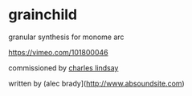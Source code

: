 # grainchild
granular synthesis for monome arc

https://vimeo.com/101800046

commissioned by [charles lindsay](http://www.charleslindsay.com)

written by (alec brady](http://www.absoundsite.com)